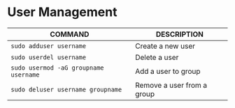 # User Management

COMMAND | DESCRIPTION
---|---
`sudo adduser username` | Create a new user
`sudo userdel username` | Delete a user
`sudo usermod -aG groupname username` | Add a user to group
`sudo deluser username groupname` | Remove a user from a group